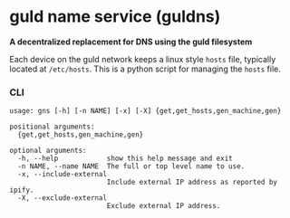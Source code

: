 # guld name service (guldns)

__A decentralized replacement for DNS using the guld filesystem__

Each device on the guld network keeps a linux style `hosts` file, typically located at `/etc/hosts`. This is a python script for managing the `hosts` file.

### CLI

```
usage: gns [-h] [-n NAME] [-x] [-X] {get,get_hosts,gen_machine,gen}

positional arguments:
  {get,get_hosts,gen_machine,gen}

optional arguments:
  -h, --help            show this help message and exit
  -n NAME, --name NAME  The full or top level name to use.
  -x, --include-external
                        Include external IP address as reported by ipify.
  -X, --exclude-external
                        Exclude external IP address.
```

